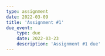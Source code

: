 ```yaml
---
type: assignment
date: 2022-03-09
title: 'Assignment #1'
due_event: 
    type: due
    date: 2022-03-23
    description: 'Assignment #1 due'
---
```

